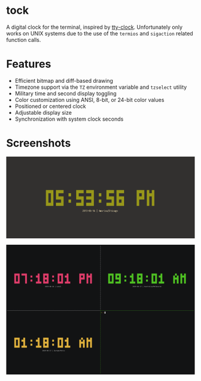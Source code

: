 # tock

A digital clock for the terminal, inspired by [tty-clock][0].
Unfortunately only works on UNIX systems due to the use of
the `termios` and `sigaction` related function calls.

# Features

- Efficient bitmap and diff-based drawing
- Timezone support via the `TZ` environment variable and `tzselect` utility
- Military time and second display toggling
- Color customization using ANSI, 8-bit, or 24-bit color values
- Positioned or centered clock
- Adjustable display size
- Synchronization with system clock seconds

# Screenshots

![Screenshot of clock](./resources/tock.png)

![asciicast of multiple clocks](./resources/world.gif)

[0]: https://github.com/xorg62/tty-clock
